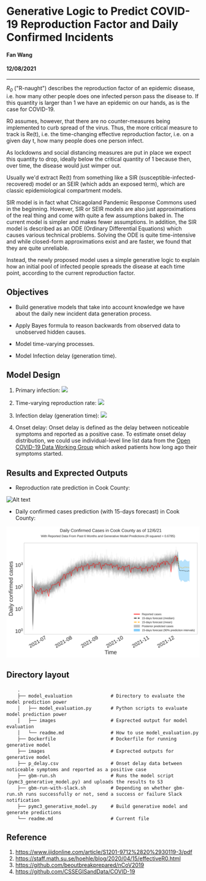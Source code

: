 # Generative Logic to Predict COVID-19 Reproduction Factor and Daily Confirmed Incidents

#### Fan Wang
#### 12/08/2021
-------------------

*R<sub>0</sub>* ("R-naught") describes the reproduction factor of an epidemic disease, i.e. how many other people does one infected person pass the disease to. If this quantity is larger than 1 we have an epidemic on our hands, as is the case for COVID-19.

R0 assumes, however, that there are no counter-measures being implemented to curb spread of the virus. Thus, the more critical measure to track is Re(t), i.e. the time-changing effective reproduction factor, i.e. on a given day t, how many people does one person infect.

As lockdowns and social distancing measures are put in place we expect this quantity to drop, ideally below the critical quantity of 1 because then, over time, the disease would just wimper out.

Usually we'd extract Re(t) from something like a SIR (susceptible-infected-recovered) model or an SEIR (which adds an exposed term), which are classic epidemiological compartment models.

SIR model is in fact what Chicagoland Pandemic Response Commons used in the beginning. However, SIR or SEIR models are also just approximations of the real thing and come with quite a few assumptions baked in. The current model is simpler and makes fewer assumptions. In addition, the SIR model is described as an ODE (Ordinary Differential Equations) which causes various technical problems. Solving the ODE is quite time-intensive and while closed-form approximations exist and are faster, we found that they are quite unreliable.

Instead, the newly proposed model uses a simple generative logic to explain how an initial pool of infected people spreads the disease at each time point, according to the current reproduction factor.

## Objectives

* Build generative models that take into account knowledge we have about the daily new incident data generation process.

* Apply Bayes formula to reason backwards from observed data to unobserved hidden causes.

* Model time-varying processes.

* Model Infection delay (generation time).



## Model Design

1. Primary infection: <img src="https://render.githubusercontent.com/render/math?math=y_t%20=%20y_{t-1}%20\cdot%20R_0">

2. Time-varying reproduction rate: <img src="https://render.githubusercontent.com/render/math?math=y_t%20=%20y_{t-1}%20\cdot%20R_e(t)">

3. Infection delay (generation time): <img src="https://render.githubusercontent.com/render/math?math=y_t%20=%20\sum_{i=1}^{M}y_{t-i}%20R_e(t-i)%20g_i">

4. Onset delay: Onset delay is defined as the delay between noticeable symptoms and reported as a positive case. To estimate onset delay distribution, we could use individual-level line list data from the [Open COVID-19 Data Working Group](https://github.com/beoutbreakprepared/nCoV2019/tree/master/latest_data ) which asked patients how long ago their symptoms started.


## Results and Exprected Outputs

* Reproduction rate prediction in Cook County:

![Alt text](images/cook_county_rt.svg?raw=true "Title")

* Daily confirmed cases prediction (with 15-days forecast) in Cook County:

![Alt text](images/cook_county_daily.svg?raw=true "Title")

## Directory layout
        .
        ├── model_evaluation              # Directory to evaluate the model prediction power
        │   ├── model_evaluation.py       # Python scripts to evaluate model prediction power
        │   ├── images                    # Exprected output for model evaluation
        │   └── readme.md                 # How to use model_evaluation.py
        ├── Dockerfile                    # Dockerfile for running generative model
        ├── images                        # Exprected outputs for generative model
        ├── p_delay.csv                   # Onset delay data between noticeable symptoms and reported as a positive case
        ├── gbm-run.sh                    # Runs the model script (pymc3_generative_model.py) and uploads the results to S3
        ├── gbm-run-with-slack.sh         # Depending on whether gbm-run.sh runs successfully or not, send a success or failure Slack notification
        ├── pymc3_generative_model.py     # Build generative model and generate predictions
        └── readme.md                     # Current file


## Reference
1. https://www.ijidonline.com/article/S1201-9712%2820%2930119-3/pdf
2. https://staff.math.su.se/hoehle/blog/2020/04/15/effectiveR0.html
3. https://github.com/beoutbreakprepared/nCoV2019
4. https://github.com/CSSEGISandData/COVID-19
